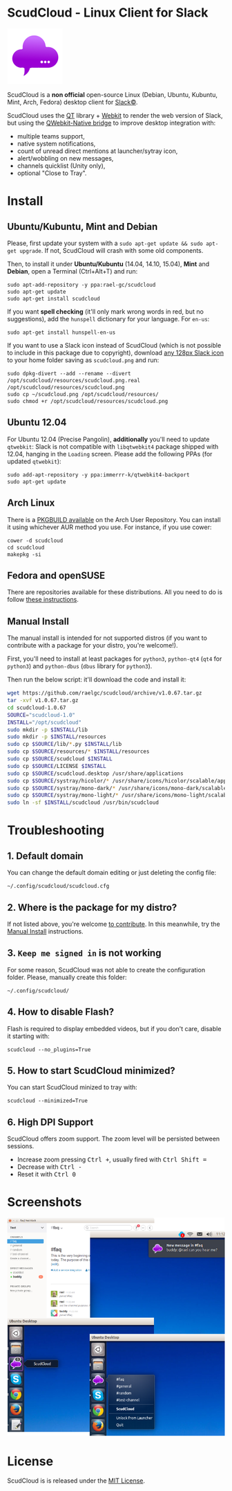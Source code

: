# ScudCloud - Linux Client for Slack

![ScudCloud Logo](/scudcloud-1.0/resources/scudcloud.png?raw=true "Scud clouds are low, ragged and wind-torn cloud fragments, usually not attached to the thunderstorm base. With the 'mother' cloud, the form of them together is like a chat balloon")

ScudCloud is a **non official** open-source Linux (Debian, Ubuntu, Kubuntu, Mint, Arch, Fedora) desktop client for [Slack&copy;](http://slack.com).

ScudCloud uses the [QT](http://qt-project.org) library + [Webkit](http://www.webkit.org/) to render the web version of Slack, but using the [QWebkit-Native bridge](http://qt-project.org/doc/qt-4.8/qtwebkit-bridge.html) to improve desktop integration with:

* multiple teams support,
* native system notifications,
* count of unread direct mentions at launcher/sytray icon,
* alert/wobbling on new messages,
* channels quicklist (Unity only),
* optional "Close to Tray".

# Install

## Ubuntu/Kubuntu, Mint and Debian

Please, first update your system with a `sudo apt-get update && sudo apt-get upgrade`. If not, ScudCloud will crash with some old components.

Then, to install it under **Ubuntu/Kubuntu** (14.04, 14.10, 15.04), **Mint** and **Debian**, open a Terminal (Ctrl+Alt+T) and run:

```term
sudo apt-add-repository -y ppa:rael-gc/scudcloud
sudo apt-get update
sudo apt-get install scudcloud
```

If you want **spell checking** (it'll only mark wrong words in red, but no suggestions), add the `hunspell` dictionary for your language. For `en-us`:

    sudo apt-get install hunspell-en-us

If you want to use a Slack icon instead of ScudCloud (which is not possible to include in this package due to copyright), download [any 128px Slack icon](https://www.google.com.br/search?q=slack+icon&tbm=isch&source=lnt&tbs=isz:ex,iszw:128,iszh:128) to your home folder saving as `scudcloud.png` and run:

```term
sudo dpkg-divert --add --rename --divert /opt/scudcloud/resources/scudcloud.png.real /opt/scudcloud/resources/scudcloud.png
sudo cp ~/scudcloud.png /opt/scudcloud/resources/
sudo chmod +r /opt/scudcloud/resources/scudcloud.png
```

## Ubuntu 12.04

For Ubuntu 12.04 (Precise Pangolin), **additionally** you'll need to update `qtwebkit`: Slack is not compatible with `libqtwebkit4` package shipped with 12.04, hanging in the `Loading` screen. Please add the following PPAs (for updated `qtwebkit`):

```term
sudo add-apt-repository -y ppa:immerrr-k/qtwebkit4-backport
sudo apt-get update
```

## Arch Linux

There is a [PKGBUILD available][pkgbuild] on the Arch User Repository. You can install it
using whichever AUR method you use. For instance, if you use cower:

```term
cower -d scudcloud
cd scudcloud
makepkg -si
```

[pkgbuild]: https://aur.archlinux.org/packages/scudcloud/

## Fedora and openSUSE

There are repositories available for these distributions. All you need to do is follow [these instructions][build_suse].

[build_suse]: http://software.opensuse.org/download.html?project=home%3Amoonwolf%3Ascudcloud&package=scudcloud

## Manual Install

The manual install is intended for not supported distros (if you want to contribute with a package for your distro, you're welcome!).

First, you'll need to install at least packages for `python3`, `python-qt4` (`qt4` for `python3`) and `python-dbus` (`dbus` library for `python3`).

Then run the below script: it'll download the code and install it:

```bash
wget https://github.com/raelgc/scudcloud/archive/v1.0.67.tar.gz
tar -xvf v1.0.67.tar.gz
cd scudcloud-1.0.67
SOURCE="scudcloud-1.0"
INSTALL="/opt/scudcloud"
sudo mkdir -p $INSTALL/lib
sudo mkdir -p $INSTALL/resources
sudo cp $SOURCE/lib/*.py $INSTALL/lib
sudo cp $SOURCE/resources/* $INSTALL/resources
sudo cp $SOURCE/scudcloud $INSTALL
sudo cp $SOURCE/LICENSE $INSTALL
sudo cp $SOURCE/scudcloud.desktop /usr/share/applications
sudo cp $SOURCE/systray/hicolor/* /usr/share/icons/hicolor/scalable/apps
sudo cp $SOURCE/systray/mono-dark/* /usr/share/icons/mono-dark/scalable/apps
sudo cp $SOURCE/systray/mono-light/* /usr/share/icons/mono-light/scalable/apps
sudo ln -sf $INSTALL/scudcloud /usr/bin/scudcloud
```

# Troubleshooting

## 1. Default domain

You can change the default domain editing or just deleting the config file:

    ~/.config/scudcloud/scudcloud.cfg

## 2. Where is the package for my distro?

If not listed above, you're welcome [to contribute](/CONTRIBUTING.md). In this meanwhile, try the [Manual Install](#manual-install) instructions.

## 3. `Keep me signed in` is not working

For some reason, ScudCloud was not able to create the configuration folder. Please, manually create this folder:

    ~/.config/scudcloud/

## 4. How to disable Flash?

Flash is required to display embedded videos, but if you don't care, disable it starting with:

    scudcloud --no_plugins=True
    
## 5. How to start ScudCloud minimized?

You can start ScudCloud minized to tray with:

    scudcloud --minimized=True

## 6. High DPI Support

ScudCloud offers zoom support. The zoom level will be persisted between sessions.

- Increase zoom pressing <kbd>Ctrl +</kbd>, usually fired with <kbd>Ctrl Shift =</kbd>
- Decrease with <kbd>Ctrl -</kbd>
- Reset it with <kbd>Ctrl 0</kbd>

# Screenshots

![Some screenshots](/screenshot.png?raw=true)

# License

ScudCloud is is released under the [MIT License](/LICENSE).
